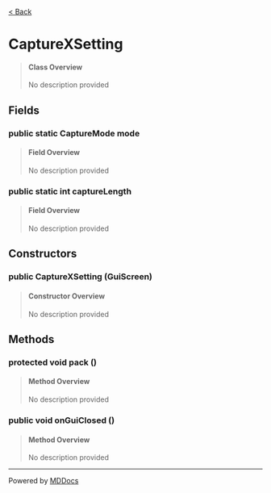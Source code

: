 [< Back](..)
# CaptureXSetting #
>#### Class Overview ####
>No description provided
## Fields ##
### public static CaptureMode mode ###
>#### Field Overview ####
>No description provided
>
### public static int captureLength ###
>#### Field Overview ####
>No description provided
>
## Constructors ##
### public CaptureXSetting (GuiScreen) ###
>#### Constructor Overview ####
>No description provided
>
## Methods ##
### protected void pack () ###
>#### Method Overview ####
>No description provided
>
### public void onGuiClosed () ###
>#### Method Overview ####
>No description provided
>

---
Powered by [MDDocs](https://github.com/VRCube/MDDocs)